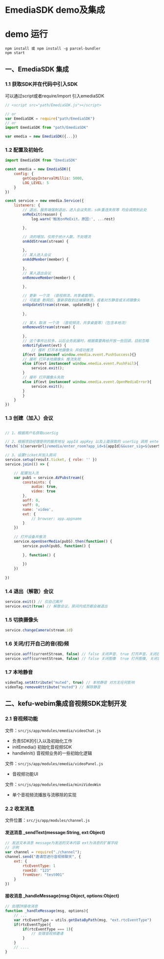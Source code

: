 # EmediaSDK demo及集成
# demo 运行
```shell
npm install 或 npm install -g parcel-bundler
npm start
```

## 一、EmediaSDK 集成

### 1.1 获取SDK并在代码中引入SDK

可以通过script或者require/import 引入emediaSDK

```javascript
// <script src="path/EmediaSDK.js"></script>

// or
var EmediaSDK = require("path/EmediaSDK") 
// or
import EmediaSDK from "path/EmediaSDK"

var emedia = new EmediaSDK({...})
```

### 1.2 配置及初始化

```javascript
import EmediaSDK from "EmediaSDK"

const emedia = new EmediaSDK({
	config: {
		getCopyIntervalMillis: 5000,
    	LOG_LEVEL: 5
	}
})

const service = new emedia.Service({
	listeners: {
		// 退出，服务端强制退出，进入会议失败，sdk重连失败等 均会调用到此处
		onMeExit(reason) {
			log.warn('触发onMeExit，原因:', ...rest)

		},

		// 流的增加，仅用于统计人数，不处理流
		onAddStream(stream) {
			
		},
		// 某人进入会议
		onAddMember(member) {
			
		},
		// 某人退出会议
		onRemoveMember(member) {
			
		},

		// 更新 一个流 （音视频流，共享桌面等）。
		// 可能是 断网后，重新获取到远端媒体流，或者对方静音或关闭摄像头
		onUpdateStream(stream, updateObj) {
			
		},

		// 某人 取消 一个流 （音视频流，共享桌面等）（包含本地流）
		onRemoveStream(stream) {
			
		},
		// 这个事件比较多，以后业务拓展时，根据需要再给开放一些回调，目前忽略
		onNotifyEvent(evt) {
			// 接听 打开本地摄像头 并成功推流
		if(evt instanceof window.emedia.event.PushSuccess){}
		// 接听 打开本地摄像头 推流失败
		else if(evt instanceof window.emedia.event.PushFail){
			service.exit();
		}
		// 接听 打开摄像头失败
		else if(evt instanceof window.emedia.event.OpenMediaError){
			service.exit();
		}
		}
	}
})

```

### 1.3 创建（加入）会议

```javascript

// 1、根据用户名获取userSig

// 2、根据项目经理提供的服务地址 appId appKey 以及上面获取的 userSig 调用 enter_room 接口获取 ticket
fetch(`${serverUrl}/emedia/enter_room?app_id=${appId}&&user_sig=${userSig}&room_id=${roomId}&user_id=${userId}`).then(res => res.json())

// 3、设置ticket并加入房间
service.setup(result.ticket, { role: '' })
service.join(() => {

	// 配置加入流
	var pubS = service.AVPubstream({
		constaints: {
			audio: true,
			video: true
		},
		aoff: 0,
		voff: 0,
		name: 'video',
		ext: {
			// browser: app.appname
		}
	})
		
	// 打开设备并推流
	service.openUserMedia(pubS).then(function() {
		service.push(pubS, function() {
				
		}, function() {
			
		})
	})
		
})
```

### 1.4 退出（解散）会议

```javascript
service.exit() // 仅自己离开
service.exit(true) // 解散会议，房间内成员都会被退出

```

### 1.5 切换摄像头
```javascript
service.changeCamera(stream.id)

```

### 1.6 关闭/打开自己的音(视)频

```javascript
service.aoff(currentStream, false) // false 关闭声音. true 打开声音，关闭后对方只显示图像
service.voff(currentStream, false) // false 关闭图像  true 打开图像, 关闭后对方只显示声音
```

### 1.7 本地静音

```javascript
videoTag.setAttribute("muted", true) // 本地静音 对方无任何影响
videoTag.removeAttribute("muted") // 解除静音
```

##  二、kefu-webim集成音视频SDK定制开发


### 2.1 音视频功能
文件：`src/js/app/modules/emedia/videoChat.js`

* 负责SDK的引入以及初始化工作
* initEmedia()  初始化音视频SDK
* handleInit()  音视频业务的一些初始化逻辑

文件：`src/js/app/modules/emedia/videoPanel.js`

* 音视频功能UI

文件：`src/js/app/modules/emedia/miniVideoWin`

* 单个音视频流播放与流移除的实现


### 2.2 收发消息
文件位置：`src/js/app/modules/channel.js`

#### 发送消息 _sendText(message:String, ext:Object) 

```javascript
// 发送文本消息 message为发送的文本内容 ext为消息的扩展字段
// 示例
var channel = require("./channel");
channel.send("邀请您进行音视频聊天", {
	ext: {
		rtcEventType: 1
		roomId: "123"
		fromUser: "test001"
	}
})
```

#### 接收消息 _handleMessage(msg:Object, options:Object)

```javascript
// 处理IM接收消息 
function _handleMessage(msg, options){
	// ...
	var rtcEventType = utils.getDataByPath(msg, "ext.rtcEventType")
	if(rtcEventType){
		if(rtcEventType === 1){
			// 处理音视频邀请
		}
	}
	// ....
}
```

